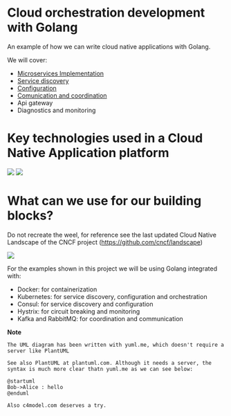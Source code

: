 # Cloud orchestration development with Golang

An example of how we can write cloud native applications with Golang.

We will cover:

* [Microservices Implementation](microservice_implementation/README.md)
* [Service discovery](microservice_discovery/README.md)
* [Configuration](microservice_configuration/README.md)
* [Comunication and coordination](microservice_communication/README.md)
* Api gateway
* Diagnostics and monitoring 

# Key technologies used in a Cloud Native Application platform


<img src="http://yuml.me/diagram/scruffy/class/[API Gateway]<-[Service Discovery],[Service Discovery]<->[Microservices chassis service client],[Service Discovery]<-[Diagnostics and monitoring],[Service Discovery]<-[Configuration Coordination],[Microservices chassis service client]<-[Configuration Coordination],[Diagnostics and monitoring]<-[Configuration Coordination],[Diagnostics and monitoring]->[Microservices chassis service client],[API Gateway]<-[Configuration Coordination]"/>

<img src="http://yuml.me/diagram/scruffy/class/[API Gateway    How to access endpoints from the outside{bg:cornsilk}],[Configuration and coordination    How to provide cluster whide configuration and consensus{bg:cornsilk}],[Service discovery    How to expose and find service endpoints{bg:cornsilk}],[Microservice chassis    How to execute an ops component{bg:cornsilk}],[Microservice chassis    How to call other services in a resilient and responsive way{bg:cornsilk}],[Diagnostics and monitoring    How to detect operational anomalies{bg:cornsilk}]"/>

# What can we use for our building blocks?

Do not recreate the weel, for reference see the last updated Cloud Native Landscape of the CNCF project (https://github.com/cncf/landscape)

<img src="https://landscape.cncf.io/images/landscape.png">

For the examples shown in this project we will be using Golang integrated with:

* Docker: for containerization
* Kubernetes: for service discovery, configuration and orchestration
* Consul: for service discovery and configuration
* Hystrix: for circuit breaking and monitoring
* Kafka and RabbitMQ: for coordination and communication


**Note**
```
The UML diagram has been written with yuml.me, which doesn't require a server like PlantUML

See also PlantUML at plantuml.com. Although it needs a server, the syntax is much more clear thatn yuml.me as we can see below:

@startuml
Bob->Alice : hello
@enduml

Also c4model.com deserves a try.
```